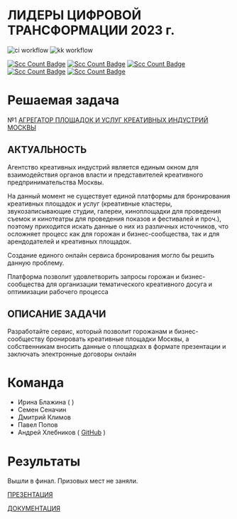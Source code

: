 # ЛИДЕРЫ ЦИФРОВОЙ ТРАНСФОРМАЦИИ 2023 г.

![ci workflow](https://github.com/BasePractice/leaders2023/actions/workflows/ci.yml/badge.svg?branch=main)
![kk workflow](https://github.com/BasePractice/leaders2023/actions/workflows/maven.yml/badge.svg?branch=main)

[![Scc Count Badge](https://sloc.xyz/github/BasePractice/htone-2023/?category=code)](https://github.com/BasePractice/htone-2023/)
[![Scc Count Badge](https://sloc.xyz/github/BasePractice/htone-2023/?category=blanks)](https://github.com/BasePractice/htone-2023/)
[![Scc Count Badge](https://sloc.xyz/github/BasePractice/htone-2023/?category=lines)](https://github.com/BasePractice/htone-2023/)
[![Scc Count Badge](https://sloc.xyz/github/BasePractice/htone-2023/?category=comments)](https://github.com/BasePractice/htone-2023/)
[![Scc Count Badge](https://sloc.xyz/github/BasePractice/htone-2023/?category=cocomo)](https://github.com/BasePractice/htone-2023/)

# Решаемая задача

№1 [АГРЕГАТОР ПЛОЩАДОК И УСЛУГ КРЕАТИВНЫХ ИНДУСТРИЙ МОСКВЫ](https://leaders2023.innoagency.ru/task_1)

## АКТУАЛЬНОСТЬ
Агентство креативных индустрий является единым окном для взаимодействия органов власти и представителей креативного предпринимательства Москвы.

На данный момент не существует единой платформы для бронирования креативных площадок и услуг (креативные кластеры, звукозаписывающие студии, галереи, киноплощадки для проведения съемок и кинотеатры для проведения показов и фестивалей и проч.), поэтому приходится искать данные о них из различных источников, что осложняет процесс как для горожан и бизнес-сообщества, так и для арендодателей и креативных площадок.

Создание единого онлайн сервиса бронирования могло бы решить данную проблему.

Платформа позволит удовлетворить запросы горожан и бизнес-сообщества для организации тематического креативного досуга и оптимизации рабочего процесса

## ОПИСАНИЕ ЗАДАЧИ
Разработайте сервис, который позволит горожанам и бизнес-сообществу бронировать креативные площадки Москвы, а собственникам вносить данные о площадках в формате презентации и заключать электронные договоры онлайн

# Команда

- Ирина Блажина (  )
- Семен Сеначин
- Дмитрий Климов
- Павел Попов
- Андрей Хлебников ( [GitHub](https://github.com/Pastor) ) 

# Результаты

Вышли в финал. Призовых мест не заняли.

[ПРЕЗЕНТАЦИЯ](docs/Презентация%20Sigma%20100623_v1_2.pptx)

[ДОКУМЕНТАЦИЯ](docs/Документация%2001.АКИ_Sigma%20v1.docx)

